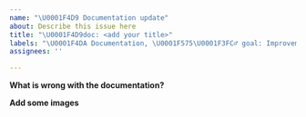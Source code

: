 ```yaml
---
name: "\U0001F4D9 Documentation update"
about: Describe this issue here
title: "\U0001F4D9doc: <add your title>"
labels: "\U0001F4DA Documentation, \U0001F575\U0001F3FC‍♂️ goal: Improvement"
assignees: ''

---
```


**What is wrong with the documentation?**


**Add some images**
